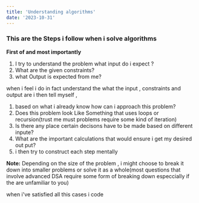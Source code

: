 ```yaml
---
title: 'Understanding algorithms'
date: '2023-10-31'
---
```



### This are the Steps i follow when i solve algorithms

**First of and most importantly**
1. I try to understand the problem what input do i expect ?
2. What are the given constraints?
3. what Output is expected from me?

when i feel i do in fact understand the what the input , constraints and output are i then tell myself ,
1. based on what i already know how can i approach this problem?
2. Does this problem look Like Something that uses loops or recursion(trust me must problems require some kind of iteration)
3. Is there any place certain decisons have to be made based on different inpute?
4. What are the important calculations that would ensure i get my desired out put?
5. i then try to construct each step mentally

**Note:** Depending on the size of the problem , i might choose to break it down into smaller problems or solve it as a whole(most questions that involve advanced DSA require some form of breaking down especcially if the are unfamiliar to you)

when i've satisfied all this cases i code



